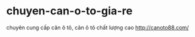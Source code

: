 chuyen-can-o-to-gia-re
======================

chuyên cung cấp cân ô tô, cân ô tô chất lượng cao http://canoto88.com/
